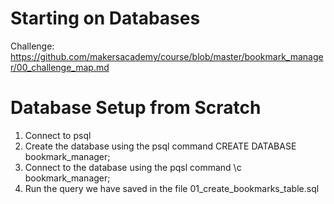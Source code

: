 # Starting on Databases

Challenge: https://github.com/makersacademy/course/blob/master/bookmark_manager/00_challenge_map.md

# Database Setup from Scratch

1. Connect to psql
2. Create the database using the psql command CREATE DATABASE bookmark_manager;
3. Connect to the database using the pqsl command \c bookmark_manager;
4. Run the query we have saved in the file 01_create_bookmarks_table.sql